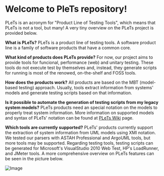 # Welcome to PleTs repository!

PLeTs is an acronym for "Product Line of Testing Tools", which means that PLeTs is not a tool, but many! A very tiny overview on the PLeTs project is provided below.

**What is PLeTs?** PLeTs is a product line of testing tools. A software product line is a family of software products that have a common core.

**What kind of products does PLeTs provide?** For now, our project aims to provide tools for funcional, performance (web) and unitary testing. These tools do not execute test by themselves and, instead, they generate scripts for running is most of the renowed, on-the-shelf and FOSS tools.

**How does the products work?** All products are based on the MBT (model-based testing) approach. Usually, tools extract information from systems' models and generate testing scripts based on that information. 

**Is it possible to automate the generation of testing scripts from my legacy system models?** PLeTs products need an special notation on the models to properly treat system information. More information on supported models and syntax of PLeTs' notation can be found at [PLeTs Wiki](https://github.com/GiliSchmidt/PleTs-Testing/wiki) page.

**Which tools are currently supported?** PLeTs' products currently support the extraction of system information from UML models using XMI notation. We tested our parsers with ASTAH Professional and ArgoUML tools, but more tools may be supported. Regarding testing tools, testing scripts can be generated for Microsoft's VisualStudio 2010 Web Test, HP's LoadRunner, and JMeter tools. A more comprehensive overview on PLeTs features can be seen in the picture below.

![Image](Image_icon.png)
